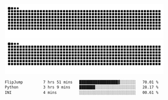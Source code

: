 ![Snake Animation](https://raw.githubusercontent.com/tomhea/tomhea/output/github-contribution-grid-snake-dark.svg#gh-dark-mode-only)
![Snake Animation](https://raw.githubusercontent.com/tomhea/tomhea/output/github-contribution-grid-snake.svg#gh-light-mode-only)

<p></p>

<!--START_SECTION:waka-->

```txt
FlipJump         7 hrs 51 mins   █████████████████▓░░░░░░░   70.01 %
Python           3 hrs 9 mins    ███████░░░░░░░░░░░░░░░░░░   28.17 %
INI              4 mins          ░░░░░░░░░░░░░░░░░░░░░░░░░   00.61 %
```

<!--END_SECTION:waka-->
